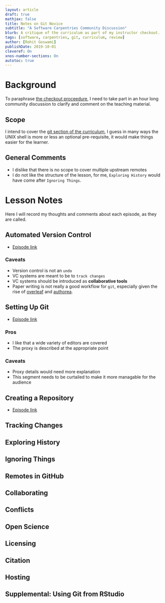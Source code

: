 ```yaml
---
layout: article
draft: true
mathjax: false
title: Notes on Git Novice
subtitle: "A Software Carpentries Community Discussion"
blurb: A critique of the curriculum as part of my instructor checkout.
tags: [software, carpentries, git, curriculum, review]
author: [Rohit Goswami]
publishDate: 2019-10-01
cleveref: On
xnos-number-sections: On
autotoc: true
---
```


# Background

To paraphrase [the checkout
proceedure](https://carpentries.github.io/instructor-training/checkout), I need
to take part in an hour long community discussion to clarify and comment on the
teaching material.

## Scope

I intend to cover the [git section of the curriculum](http://swcarpentry.github.io/git-novice/), I guess in many ways the
UNIX shell is more or less an optional pre-requisite, it would make things
easier for the learner.

## General Comments

- I dislike that there is no scope to cover multiple upstream remotes
- I do not like the structure of the lesson, for me, `Exploring History` would
  have come after `Ignoring Things`.

# Lesson Notes

Here I will record my thoughts and comments about each episode, as they are called.

## Automated Version Control

- [Episode link](http://swcarpentry.github.io/git-novice/01-basics/index.html)

### Caveats

- Version control is not an `undo`
- VC systems are meant to be to `track changes`
- VC systems should be introduced as **collaborative tools**
- Paper writing is not really a good workflow for `git`, especially given the
  rise of [overleaf](https://overleaf.com) and [authorea](https://www.authorea.com).

## Setting Up Git

- [Episode link](http://swcarpentry.github.io/git-novice/02-setup/index.html)

### Pros

- I like that a wide variety of editors are covered
- The proxy is described at the appropriate point

### Caveats

- Proxy details would need more explanation
- This segment needs to be curtailed to make it more managable for the audience

## Creating a Repository

- [Episode link](http://swcarpentry.github.io/git-novice/03-create/index.html)

## Tracking Changes

## Exploring History

## Ignoring Things

## Remotes in GitHub

## Collaborating

## Conflicts

## Open Science

## Licensing

## Citation

## Hosting

## Supplemental: Using Git from RStudio
